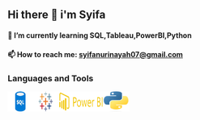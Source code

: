 ## Hi there 👋 i'm Syifa 

#### 🌱 I’m currently learning SQL,Tableau,PowerBI,Python
#### 📫 How to reach me: syifanurinayah07@gmail.com

### Languages and Tools
<img src="https://github.com/syifanurinayah/syifanurinayah/blob/main/imageedit_1_6076270254.png" width="50" height="40" /><img src="https://github.com/syifanurinayah/syifanurinayah/blob/main/Tableau-Symbol.png" width="50" height="40" /><img src="https://github.com/syifanurinayah/syifanurinayah/blob/main/power-bi_logo.png" width="90" height="40" /><img src="https://github.com/syifanurinayah/syifanurinayah/blob/main/Python-logo-notext.svg.png" width="50" height="40" />




<!--
**syifanurinayah/syifanurinayah** is a ✨ _special_ ✨ repository because its `README.md` (this file) appears on your GitHub profile.

Here are some ideas to get you started:

- 🔭 I’m currently working on ...
🌱 I’m currently learning SQL,Tableau,PowerBI,Python
- 👯 I’m looking to collaborate on ...
- 🤔 I’m looking for help with ...
- 💬 Ask me about ...
 📫 How to reach me: syifanurinayah07@gmail.com
- 😄 Pronouns: ...
- ⚡ Fun fact: ...
-->
